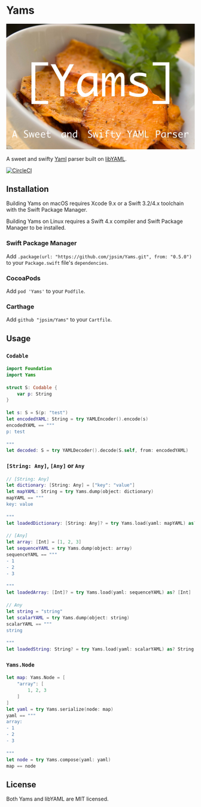 # Yams

![Yams](yams.jpg)

A sweet and swifty [Yaml](http://yaml.org/) parser built on
[libYAML](http://pyyaml.org/wiki/LibYAML).

[![CircleCI](https://circleci.com/gh/jpsim/Yams.svg?style=svg)](https://circleci.com/gh/jpsim/Yams)

## Installation

Building Yams on macOS requires Xcode 9.x or a Swift 3.2/4.x toolchain with
the Swift Package Manager.

Building Yams on Linux requires a Swift 4.x compiler and Swift Package Manager
to be installed.

### Swift Package Manager

Add `.package(url: "https://github.com/jpsim/Yams.git", from: "0.5.0")` to your
`Package.swift` file's `dependencies`.

### CocoaPods

Add `pod 'Yams'` to your `Podfile`.

### Carthage

Add `github "jpsim/Yams"` to your `Cartfile`.

## Usage

### `Codable`
```swift
import Foundation
import Yams

struct S: Codable {
    var p: String
}

let s: S = S(p: "test")
let encodedYAML: String = try YAMLEncoder().encode(s)
encodedYAML == """
p: test

"""
let decoded: S = try YAMLDecoder().decode(S.self, from: encodedYAML)
```

### `[String: Any]`, `[Any]` or `Any`
```swift
// [String: Any]
let dictionary: [String: Any] = ["key": "value"]
let mapYAML: String = try Yams.dump(object: dictionary)
mapYAML == """
key: value

"""
let loadedDictionary: [String: Any]? = try Yams.load(yaml: mapYAML) as? [String: Any]

// [Any]
let array: [Int] = [1, 2, 3]
let sequenceYAML = try Yams.dump(object: array)
sequenceYAML == """
- 1
- 2
- 3

"""
let loadedArray: [Int]? = try Yams.load(yaml: sequenceYAML) as? [Int]

// Any
let string = "string"
let scalarYAML = try Yams.dump(object: string)
scalarYAML == """
string

"""
let loadedString: String? = try Yams.load(yaml: scalarYAML) as? String
```

### `Yams.Node`
```swift
let map: Yams.Node = [
    "array": [
        1, 2, 3
    ]
]
let yaml = try Yams.serialize(node: map)
yaml == """
array:
- 1
- 2
- 3

"""
let node = try Yams.compose(yaml: yaml)
map == node
```

## License

Both Yams and libYAML are MIT licensed.

